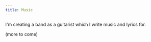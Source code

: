 ```yaml
---
title: Music
---
```


I'm creating a band as a guitarist which I write music and lyrics for.

(more to come)
